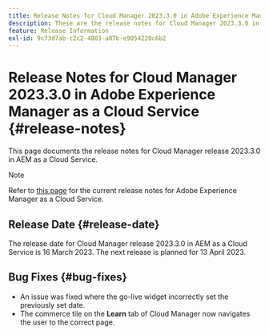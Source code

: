 ```yaml
---
title: Release Notes for Cloud Manager 2023.3.0 in Adobe Experience Manager as a Cloud Service
description: These are the release notes for Cloud Manager 2023.3.0 in AEM as a Cloud Service.
feature: Release Information
exl-id: 9c73d7ab-c2c2-4803-a07b-e9054220c6b2
---
```


# Release Notes for Cloud Manager 2023.3.0 in Adobe Experience Manager as a Cloud Service {#release-notes}

This page documents the release notes for Cloud Manager release 2023.3.0 in AEM as a Cloud Service.

>[!NOTE]
>
>Refer to [this page](/help/release-notes/release-notes-cloud/release-notes-current.md) for the current release notes for Adobe Experience Manager as a Cloud Service.

## Release Date {#release-date}

The release date for Cloud Manager release 2023.3.0 in AEM as a Cloud Service is 16 March 2023. The next release is planned for 13 April 2023.

## Bug Fixes {#bug-fixes}

* An issue was fixed where the go-live widget incorrectly set the previously set date.
* The commerce tile on the **Learn** tab of Cloud Manager now navigates the user to the correct page.
